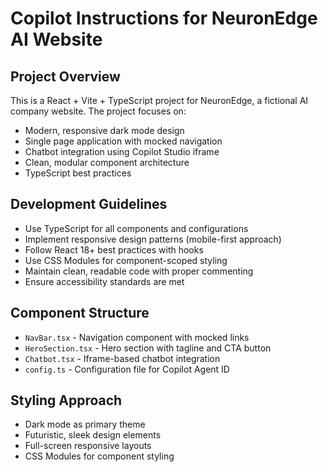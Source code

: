 # Copilot Instructions for NeuronEdge AI Website

<!-- Use this file to provide workspace-specific custom instructions to Copilot. For more details, visit https://code.visualstudio.com/docs/copilot/copilot-customization#_use-a-githubcopilotinstructionsmd-file -->

## Project Overview
This is a React + Vite + TypeScript project for NeuronEdge, a fictional AI company website. The project focuses on:

- Modern, responsive dark mode design
- Single page application with mocked navigation
- Chatbot integration using Copilot Studio iframe
- Clean, modular component architecture
- TypeScript best practices

## Development Guidelines
- Use TypeScript for all components and configurations
- Implement responsive design patterns (mobile-first approach)
- Follow React 18+ best practices with hooks
- Use CSS Modules for component-scoped styling
- Maintain clean, readable code with proper commenting
- Ensure accessibility standards are met

## Component Structure
- `NavBar.tsx` - Navigation component with mocked links
- `HeroSection.tsx` - Hero section with tagline and CTA button
- `Chatbot.tsx` - Iframe-based chatbot integration
- `config.ts` - Configuration file for Copilot Agent ID

## Styling Approach
- Dark mode as primary theme
- Futuristic, sleek design elements
- Full-screen responsive layouts
- CSS Modules for component styling
